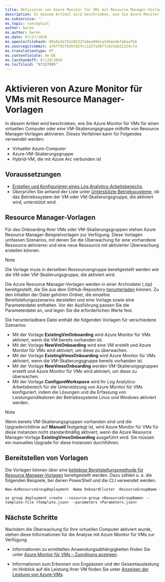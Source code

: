 ```yaml
---
title: Aktivieren von Azure Monitor für VMs mit Resource Manager-Vorlagen
description: In diesem Artikel wird beschrieben, wie Sie Azure Monitor für VMs mithilfe von Azure PowerShell oder Azure Resource Manager-Vorlagen für mindestens einen virtuellen Azure-Computer oder eine VM-Skalierungsgruppe aktivieren.
ms.subservice: ''
ms.topic: conceptual
author: bwren
ms.author: bwren
ms.date: 07/27/2020
ms.openlocfilehash: 89a9a1b762e02237a8ee08dca5d6eedefabaafbb
ms.sourcegitcommit: a76ff927bd57d2fcc122fa36f7cb21eb22154cfa
ms.translationtype: HT
ms.contentlocale: de-DE
ms.lasthandoff: 07/28/2020
ms.locfileid: "87327995"
---
```

# <a name="enable-azure-monitor-for-vms-using-resource-manager-templates"></a>Aktivieren von Azure Monitor für VMs mit Resource Manager-Vorlagen
In diesem Artikel wird beschrieben, wie Sie Azure Monitor für VMs für einen virtuellen Computer oder eine VM-Skalierungsgruppe mithilfe von Resource Manager-Vorlagen aktivieren. Dieses Verfahren kann für Folgendes verwendet werden:

- Virtueller Azure-Computer
- Azure-VM-Skalierungsgruppe
- Hybrid-VM, die mit Azure Arc verbunden ist

## <a name="prerequisites"></a>Voraussetzungen

- [Erstellen und Konfigurieren eines Log Analytics-Arbeitsbereichs](vminsights-configure-workspace.md). 
- Überprüfen Sie anhand der Liste unter [Unterstützte Betriebssysteme](vminsights-enable-overview.md#supported-operating-systems), ob das Betriebssystem der VM oder VM-Skalierungsgruppe, die aktiviert wird, unterstützt wird. 

## <a name="resource-manager-templates"></a>Resource Manager-Vorlagen

Für das Onboarding Ihrer VMs oder VM-Skalierungsgruppen stehen Azure Resource Manager-Beispielvorlagen zur Verfügung. Diese Vorlagen umfassen Szenarios, mit denen Sie die Überwachung für eine vorhandene Ressource aktivieren und eine neue Ressource mit aktivierter Überwachung erstellen können.

>[!NOTE]
>Die Vorlage muss in derselben Ressourcengruppe bereitgestellt werden wie die VM oder VM-Skalierungsgruppe, die aktiviert wird.


Die Azure Resource Manager-Vorlagen werden in einer Archivdatei (.zip) bereitgestellt, die Sie aus dem GitHub-Repository [herunterladen](https://aka.ms/VmInsightsARMTemplates) können. Zu den Inhalten der Datei gehören Ordner, die einzelne Bereitstellungsszenarios darstellen und eine Vorlage sowie eine Parameterdatei enthalten. Vor der Ausführung passen Sie die Parameterdatei an, und legen Sie die erforderlichen Werte fest. 

Die herunterladbare Datei enthält die folgenden Vorlagen für verschiedene Szenarios:

- Mit der Vorlage **ExistingVmOnboarding** wird Azure Monitor für VMs aktiviert, wenn die VM bereits vorhanden ist.
- Mit der Vorlage **NewVmOnboarding** wird eine VM erstellt und Azure Monitor für VMs wird aktiviert, um diese zu überwachen.
- Mit der Vorlage **ExistingVmssOnboarding** wird Azure Monitor für VMs aktiviert, wenn die VM-Skalierungsgruppe bereits vorhanden ist.
- Mit der Vorlage **NewVmssOnboarding** werden VM-Skalierungsgruppen erstellt und Azure Monitor für VMs wird aktiviert, um diese zu überwachen.
- Mit der Vorlage **ConfigureWorkspace** wird Ihr Log Analytics-Arbeitsbereich für die Unterstützung von Azure Monitor für VMs konfiguriert, indem die Lösungen und die Erfassung von Leistungsindikatoren der Betriebssysteme Linux und Windows aktiviert werden.

>[!NOTE]
>Wenn bereits VM-Skalierungsgruppen vorhanden sind und die Upgraderichtlinie auf **Manuell** festgelegt ist, wird Azure Monitor für VMs für diese Instanzen nicht standardmäßig aktiviert, wenn die Azure Resource Manager-Vorlage **ExistingVmssOnboarding** ausgeführt wird. Sie müssen ein manuelles Upgrade für diese Instanzen durchführen.

## <a name="deploy-templates"></a>Bereitstellen von Vorlagen
Die Vorlagen können über eine [beliebige Bereitstellungsmethode für Resource Manager-Vorlagen](../../azure-resource-manager/templates/deploy-powershell.md) bereitgestellt werden. Dazu zählen u. a. die folgenden Beispiele, bei denen PowerShell und die CLI verwendet werden.

```powershell
New-AzResourceGroupDeployment -Name OnboardCluster -ResourceGroupName <ResourceGroupName> -TemplateFile <Template.json> -TemplateParameterFile <Parameters.json>
```


```azurecli
az group deployment create --resource-group <ResourceGroupName> --template-file <Template.json> --parameters <Parameters.json>
```



## <a name="next-steps"></a>Nächste Schritte

Nachdem die Überwachung für Ihre virtuellen Computer aktiviert wurde, stehen diese Informationen für die Analyse mit Azure Monitor für VMs zur Verfügung.

- Informationen zu ermittelten Anwendungsabhängigkeiten finden Sie unter [Azure Monitor für VMs – Zuordnung anzeigen](vminsights-maps.md).

- Informationen zum Erkennen von Engpässen und der Gesamtauslastung im Hinblick auf die Leistung Ihrer VM finden Sie unter [Anzeigen der Leistung von Azure-VMs](vminsights-performance.md).
